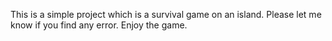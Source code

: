 This is a simple project which is a survival game on an island. Please let me know if you find any error. Enjoy the game.
